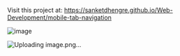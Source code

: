 Visit this project at: https://sanketdhengre.github.io/Web-Development/mobile-tab-navigation

![image](https://github.com/SanketDhengre/Web-Development/assets/83276393/04a66ce3-3c3d-4001-b1a1-c5618fd46815)


![Uploading image.png…]()
